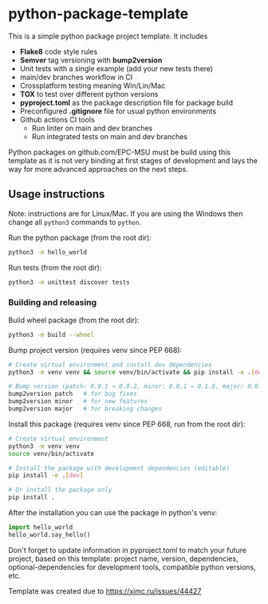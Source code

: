 # python-package-template

This is a simple python package project template. It includes
* **Flake8** code style rules
* **Semver** tag versioning with **bump2version**
* Unit tests with a single example (add your new tests there)
* main/dev branches workflow in CI
* Crossplatform testing meaning Win/Lin/Mac
* **TOX** to test over different python versions
* **pyproject.toml** as the package description file for package build
* Preconfigured **.gitignore** file for usual python environments
* Github actions CI tools
    * Run linter on main and dev branches
    * Run integrated tests on main and dev branches


Python packages on github.com/EPC-MSU must be build using this template as it is not very binding at first stages of development and lays the way for more advanced approaches on the next steps.

## Usage instructions

Note: instructions are for Linux/Mac. If you are using the Windows then change all ```python3``` commands to ```python```.

Run the python package (from the root dir):
```bash
python3 -m hello_world
```
Run tests (from the root dir):
```bash
python3 -m unittest discover tests
```
### Building and releasing

Build wheel package (from the root dir):
```bash
python3 -m build --wheel
```
Bump project version (requires venv since PEP 668):
```bash
# Create virtual environment and install dev dependencies
python3 -m venv venv && source venv/bin/activate && pip install -e .[dev]

# Bump version (patch: 0.0.1 → 0.0.2, minor: 0.0.1 → 0.1.0, major: 0.0.1 → 1.0.0)
bump2version patch   # for bug fixes
bump2version minor   # for new features  
bump2version major   # for breaking changes
```
Install this package (requires venv since PEP 668, run from the root dir):
```bash
# Create virtual environment
python3 -m venv venv
source venv/bin/activate

# Install the package with development dependencies (editable)
pip install -e .[dev]

# Or install the package only
pip install .
```
After the installation you can use the package in python's venv:
```python
import hello_world
hello_world.say_hello()
```

Don't forget to update information in pyproject.toml to match your future project, based on this template: project name, version, dependencies, optional-dependencies for development tools, compatible python versions, etc.

Template was created due to https://ximc.ru/issues/44427
